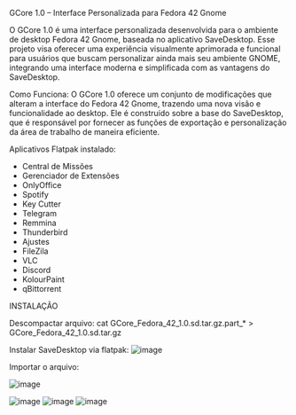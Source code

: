 GCore 1.0 – Interface Personalizada para Fedora 42 Gnome

O GCore 1.0 é uma interface personalizada desenvolvida para o ambiente de desktop Fedora 42 Gnome, baseada no aplicativo SaveDesktop. Esse projeto visa oferecer uma experiência visualmente aprimorada e funcional para usuários que buscam personalizar ainda mais seu ambiente GNOME, integrando uma interface moderna e simplificada com as vantagens do SaveDesktop.

Como Funciona:
O GCore 1.0 oferece um conjunto de modificações que alteram a interface do Fedora 42 Gnome, trazendo uma nova visão e funcionalidade ao desktop. Ele é construído sobre a base do SaveDesktop, que é responsável por fornecer as funções de exportação e personalização da área de trabalho de maneira eficiente.

Aplicativos Flatpak instalado:
 * Central de Missões
 * Gerenciador de Extensões
 * OnlyOffice
 * Spotify
 * Key Cutter
 * Telegram
 * Remmina
 * Thunderbird
 * Ajustes
 * FileZila
 * VLC
 * Discord
 * KolourPaint
 * qBittorrent

INSTALAÇÃO

Descompactar arquivo:
cat GCore_Fedora_42_1.0.sd.tar.gz.part_* > GCore_Fedora_42_1.0.sd.tar.gz

Instalar SaveDesktop via flatpak:
![image](https://github.com/user-attachments/assets/6cfccdc2-edcd-4d4d-82a6-78f11271cea0)

Importar o arquivo:

![image](https://github.com/user-attachments/assets/d0275512-bc7f-4c8b-be35-6c2a44ae195c)


![image](https://github.com/user-attachments/assets/6de34a9e-9182-4090-8fb6-f1f8bdcb3dc0)
![image](https://github.com/user-attachments/assets/27f82b58-4644-44c2-a5d9-9fc9343db253)
![image](https://github.com/user-attachments/assets/f32ea046-1c01-4aed-97ac-b4d45dfe991f)
